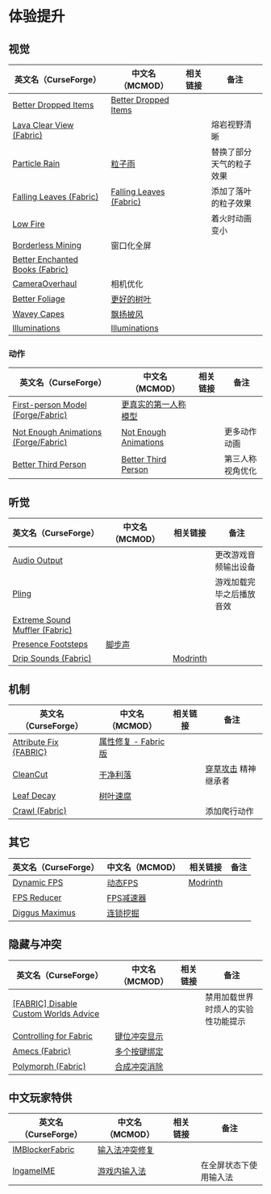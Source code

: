 # 体验提升

## 视觉

| 英文名（CurseForge）                                                                                   | 中文名（MCMOD）                                                 | 相关链接 | 备注                     |
| ------------------------------------------------------------------------------------------------------ | --------------------------------------------------------------- | -------- | ------------------------ |
| [Better Dropped Items](https://www.curseforge.com/minecraft/mc-mods/better-dropped-items)              | [Better Dropped Items](https://www.mcmod.cn/class/2544.html)    |          |                          |
| [Lava Clear View (Fabric)](https://www.curseforge.com/minecraft/mc-mods/lava-clear-view-fabric)        |                                                                 |          | 熔岩视野清晰             |
| [Particle Rain](https://www.curseforge.com/minecraft/mc-mods/particle-rain)                            | [粒子雨](https://www.mcmod.cn/class/4897.html)                  |          | 替换了部分天气的粒子效果 |
| [Falling Leaves (Fabric)](https://www.curseforge.com/minecraft/mc-mods/falling-leaves-fabric)          | [Falling Leaves (Fabric)](https://www.mcmod.cn/class/4421.html) |          | 添加了落叶的粒子效果     |
| [Low Fire](https://www.curseforge.com/minecraft/mc-mods/low-fire)                                      |                                                                 |          | 着火时动画变小           |
| [Borderless Mining](https://www.curseforge.com/minecraft/mc-mods/borderless-mining)                    | 窗口化全屏                                                      |          |                          |
| [Better Enchanted Books (Fabric)](https://www.curseforge.com/minecraft/mc-mods/better-enchanted-books) |                                                                 |          |                          |
| [CameraOverhaul](https://www.curseforge.com/minecraft/mc-mods/cameraoverhaul)                          | 相机优化                                                        |          |                          |
| [Better Foliage](https://www.curseforge.com/minecraft/mc-mods/better-foliage)                          | [更好的树叶](https://www.mcmod.cn/class/1128.html)              |          |                          |
| [Wavey Capes](https://www.curseforge.com/minecraft/mc-mods/waveycapes)                                 | [飘扬披风](https://www.mcmod.cn/class/4617.html)                |          |                          |
| [Illuminations](https://www.curseforge.com/minecraft/mc-mods/illuminations)                            | [Illuminations](https://www.mcmod.cn/class/1677.html)           |          |                          |

### 动作

| 英文名（CurseForge）                                                                                       | 中文名（MCMOD）                                               | 相关链接 | 备注             |
| ---------------------------------------------------------------------------------------------------------- | ------------------------------------------------------------- | -------- | ---------------- |
| [First-person Model (Forge/Fabric)](https://www.curseforge.com/minecraft/mc-mods/first-person-model)       | [更真实的第一人称模型](https://www.mcmod.cn/class/4391.html)  |          |                  |
| [Not Enough Animations (Forge/Fabric)](https://www.curseforge.com/minecraft/mc-mods/not-enough-animations) | [Not Enough Animations](https://www.mcmod.cn/class/4378.html) |          | 更多动作动画     |
| [Better Third Person](https://www.curseforge.com/minecraft/mc-mods/better-third-person)                    | [Better Third Person](https://www.mcmod.cn/class/3492.html)   |          | 第三人称视角优化 |

## 听觉

| 英文名（CurseForge）                                                                                        | 中文名（MCMOD）                                | 相关链接                                                   | 备注                     |
| ----------------------------------------------------------------------------------------------------------- | ---------------------------------------------- | ---------------------------------------------------------- | ------------------------ |
| [Audio Output](https://www.curseforge.com/minecraft/mc-mods/audio-output)                                   |                                                |                                                            | 更改游戏音频输出设备     |
| [Pling](https://www.curseforge.com/minecraft/mc-mods/pling)                                                 |                                                |                                                            | 游戏加载完毕之后播放音效 |
| [Extreme Sound Muffler (Fabric)](https://www.curseforge.com/minecraft/mc-mods/extreme-sound-muffler-fabric) |                                                |                                                            |                          |
| [Presence Footsteps](https://www.curseforge.com/minecraft/mc-mods/presence-footsteps)                       | [脚步声](https://www.mcmod.cn/class/4753.html) |                                                            |                          |
| [Drip Sounds (Fabric)](https://www.curseforge.com/minecraft/mc-mods/dripsounds-fabric)                      |                                                | [Modrinth](https://www.modrinth.com/mod/dripsounds-fabric) |                          |

## 机制

| 英文名（CurseForge）                                                             | 中文名（MCMOD）                                             | 相关链接 | 备注                                                        |
| -------------------------------------------------------------------------------- | ----------------------------------------------------------- | -------- | ----------------------------------------------------------- |
| [Attribute Fix {FABRIC}](https://www.curseforge.com/minecraft/mc-mods/attribute) | [属性修复 - Fabric版](https://www.mcmod.cn/class/3225.html) |          |                                                             |
| [CleanCut](https://www.curseforge.com/minecraft/mc-mods/cleancut)                | [干净利落](https://www.mcmod.cn/class/3455.html)            |          | [穿草攻击](https://www.mcmod.cn/class/1465.html) 精神继承者 |
| [Leaf Decay](https://www.curseforge.com/minecraft/mc-mods/leaf-decay)            | [树叶速腐](https://www.mcmod.cn/class/3078.html)            |          |                                                             |
| [Crawl (Fabric)](https://www.curseforge.com/minecraft/mc-mods/crawl)             |                                                             |          | 添加爬行动作                                                |

## 其它

| 英文名（CurseForge）                                                          | 中文名（MCMOD）                                   | 相关链接                                             | 备注 |
| ----------------------------------------------------------------------------- | ------------------------------------------------- | ---------------------------------------------------- | ---- |
| [Dynamic FPS](https://www.curseforge.com/minecraft/mc-mods/dynamic-fps)       | [动态FPS](https://www.mcmod.cn/class/3074.html)   | [Modrinth](https://www.modrinth.com/mod/dynamic-fps) |      |
| [FPS Reducer](https://www.curseforge.com/minecraft/mc-mods/fps-reducer)       | [FPS减速器](https://www.mcmod.cn/class/1815.html) |                                                      |      |
| [Diggus Maximus](https://www.curseforge.com/minecraft/mc-mods/diggus-maximus) | [连锁挖掘](https://www.mcmod.cn/class/3080.html)  |                                                      |      |

## 隐藏与冲突

| 英文名（CurseForge）                                                                                                      | 中文名（MCMOD）                                      | 相关链接 | 备注                               |
| ------------------------------------------------------------------------------------------------------------------------- | ---------------------------------------------------- | -------- | ---------------------------------- |
| [[FABRIC] Disable Custom Worlds Advice](https://www.curseforge.com/minecraft/mc-mods/fabric-disable-custom-worlds-advice) |                                                      |          | 禁用加载世界时烦人的实验性功能提示 |
| [Controlling for Fabric](https://www.curseforge.com/minecraft/mc-mods/controlling-for-fabric)                             | [键位冲突显示](https://www.mcmod.cn/class/3146.html) |          |                                    |
| [Amecs (Fabric)](https://www.curseforge.com/minecraft/mc-mods/amecs)                                                      | [多个按键绑定](https://www.mcmod.cn/class/2003.html) |          |                                    |
| [Polymorph (Fabric)](https://www.curseforge.com/minecraft/mc-mods/polymorph-fabric)                                       | [合成冲突消除](https://www.mcmod.cn/class/2895.html) |          |                                    |

## 中文玩家特供

| 英文名（CurseForge）                                                            | 中文名（MCMOD）                                        | 相关链接 | 备注                   |
| ------------------------------------------------------------------------------- | ------------------------------------------------------ | -------- | ---------------------- |
| [IMBlockerFabric](https://www.curseforge.com/minecraft/mc-mods/imblockerfabric) | [输入法冲突修复](https://www.mcmod.cn/class/2840.html) |          |                        |
| [IngameIME](https://www.curseforge.com/minecraft/mc-mods/ingameime)             | [游戏内输入法](https://www.mcmod.cn/class/3786.html)   |          | 在全屏状态下使用输入法 |
